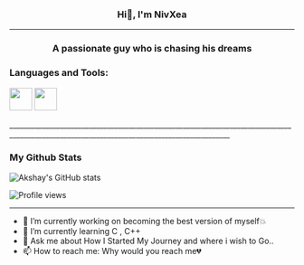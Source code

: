 <div align="center">
  
### Hi👋, I'm NivXea
___________________________________________________________________________________________________________________________________________
### A passionate guy who is chasing his dreams
<div>
<div align="left">

### Languages and Tools:
<p>
  <img src="https://cdn.jsdelivr.net/gh/devicons/devicon/icons/python/python-original.svg" width="40"/>
  <img src="https://cdn.jsdelivr.net/gh/devicons/devicon/icons/c/c-original.svg" width="40"/>
</p>
___________________________________________________________________________________________________________________________________________

### My Github Stats
![Akshay's GitHub stats](https://github-readme-stats.vercel.app/api?username=AKSHU-1201&show_icons=true&theme=tokyonight)




![Profile views](https://komarev.com/ghpvc/?username=AKSHU-1201&color=blue&style=flat)

_________________________________________________________________________________________________________________________________________________________________________________________
- 🔭 I’m currently working on becoming the best version of myself💥  
- 🌱 I’m currently learning C , C++ 
- 💬 Ask me about How I Started My Journey and where i wish to Go..
- 📫 How to reach me: Why would you reach me💔
  <div>
